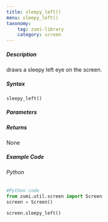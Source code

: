 ```yaml
---
title: sleepy_left()
menu: sleepy_left()
taxonomy:
    tag: zumi-library
    category: screen
---
```


##### Description
draws a sleepy left eye on the screen.

##### Syntax
```sleepy_left()```<br />
##### Parameters

##### Returns
None

##### Example Code
###### Python
```python
#Python code
from zumi.util.screen import Screen 
screen = Screen()

screen.sleepy_left()
```